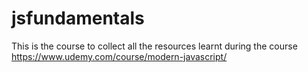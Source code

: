 # jsfundamentals

This is the course to collect all the resources learnt during the course https://www.udemy.com/course/modern-javascript/
